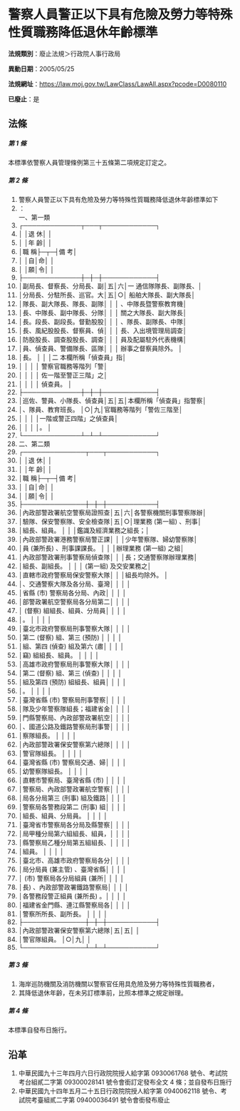 # 警察人員警正以下具有危險及勞力等特殊性質職務降低退休年齡標準

**法規類別**：廢止法規＞行政院人事行政局

**異動日期**：2005/05/25  

**法規網址**：https://law.moj.gov.tw/LawClass/LawAll.aspx?pcode=D0080110

**已廢止**：是



## 法條
##### 第 1 條
本標準依警察人員管理條例第三十五條第二項規定訂定之。

##### 第 2 條
1. 警察人員警正以下具有危險及勞力等特殊性質職務降低退休年齡標準如下
1. ：  
一、第一類
1. ┌─────────────┬───┬────────────┐
1. │                          │退  休│                        │
1. │                          │年  齡│                        │
1. │職                      稱├─┬─┤備                    考│
1. │                          │自│命│                        │
1. │                          │願│令│                        │
1. ├─────────────┼─┼─┼────────────┤
1. │副局長、督察長、分局長、副│五│六│一  通信隊隊長、副隊長、│
1. │分局長、分駐所長、巡官。大│五│○│    船舶大隊長、副大隊長│
1. │隊長、副大隊長、隊長、副隊│  │  │    、中隊長暨警察教育機│
1. │長、中隊長、副中隊長、分隊│  │  │    關之大隊長、副大隊長│
1. │長。段長、副段長。督勤股股│  │  │    、隊長、副隊長、中隊│
1. │長、風紀股股長、督察員、偵│  │  │    長、入出境管理局調查│
1. │防股股長、調查股股長、調查│  │  │    員及配屬駐外代表機構│
1. │員、偵查員、警備隊長、區隊│  │  │    辦事之督察員除外。  │
1. │長。                      │  │  │二  本欄所稱「偵查員」指│
1. │                          │  │  │    警察官職務等階列「警│
1. │                          │  │  │    佐一階至警正三階」之│
1. │                          │  │  │    偵查員。            │
1. ├─────────────┼─┼─┼────────────┤
1. │巡佐、警員、小隊長、偵查員│五│五│本欄所稱「偵查員」指警察│
1. │、隊員、教育班長。        │○│九│官職務等階列「警佐三階至│
1. │                          │  │  │一階或警正四階」之偵查員│
1. │                          │  │  │。                      │
1. └─────────────┴─┴─┴────────────┘
1. 二、第二類
1. ┌──────────────┬───┬───────────┐
1. │                            │退  休│                      │
1. │                            │年  齡│                      │
1. │職                        稱├─┬─┤備                  考│
1. │                            │自│命│                      │
1. │                            │願│令│                      │
1. ├──────────────┼─┼─┼───────────┤
1. │內政部警政署航空警察局證照查│五│六│各警察機關刑事警察隊辦│
1. │驗隊、保安警察隊、安全檢查隊│五│○│理業務 (第一組) 、刑事│
1. │組長、組員。                │  │  │鑑識及經濟業務之組長；│
1. │內政部警政署港務警察局警正課│  │  │少年警察隊、婦幼警察隊│
1. │員 (兼所長) 、刑事課課長。  │  │  │辦理業務 (第一組) 之組│
1. │內政部警政署刑事警察局偵查隊│  │  │長；交通警察隊辦理業務│
1. │組長、副組長。              │  │  │ (第一組) 及交安業務之│
1. │直轄市政府警察局保安警察大隊│  │  │組長均除外。          │
1. │、交通警察大隊及各分局、臺灣│  │  │                      │
1. │省縣 (市) 警察局各分局、內政│  │  │                      │
1. │部警政署航空警察局各分局第二│  │  │                      │
1. │ (督察) 組組長、組員、分局員│  │  │                      │
1. │。                          │  │  │                      │
1. │臺北市政府警察局刑事警察大隊│  │  │                      │
1. │第二 (督察) 組、第三 (預防) │  │  │                      │
1. │組、第四 (偵查) 組及第六 (肅│  │  │                      │
1. │竊) 組組長、組員。          │  │  │                      │
1. │高雄市政府警察局刑事警察大隊│  │  │                      │
1. │第二 (督察) 組、第三 (偵查) │  │  │                      │
1. │組及第四 (預防) 組組長、組員│  │  │                      │
1. │。                          │  │  │                      │
1. │臺灣省縣 (市) 警察局刑事警察│  │  │                      │
1. │隊及少年警察隊組長；福建省金│  │  │                      │
1. │門縣警察局、內政部警政署航空│  │  │                      │
1. │、國道公路及鐵路警察局刑事警│  │  │                      │
1. │察隊組長。                  │  │  │                      │
1. │內政部警政署保安警察第六總隊│  │  │                      │
1. │警官隊組長。                │  │  │                      │
1. │臺灣省縣 (市) 警察局交通、婦│  │  │                      │
1. │幼警察隊組長。              │  │  │                      │
1. │直轄市警察局、臺灣省縣 (市) │  │  │                      │
1. │警察局、內政部警政署航空警察│  │  │                      │
1. │局各分局第三 (刑事) 組及鐵路│  │  │                      │
1. │警察局各警務段第二 (刑事) 組│  │  │                      │
1. │組長、組員、分局員。        │  │  │                      │
1. │臺灣省市警察局各分局及縣警察│  │  │                      │
1. │局甲種分局第六組組長、組員，│  │  │                      │
1. │縣警察局乙種分局第五組組長、│  │  │                      │
1. │組員。                      │  │  │                      │
1. │臺北市、高雄市政府警察局各分│  │  │                      │
1. │局分局員 (兼主管) 、臺灣省縣│  │  │                      │
1. │ (市) 警察局各分局組員 (兼所│  │  │                      │
1. │長) 、內政部警政署鐵路警察局│  │  │                      │
1. │各警務段警正組員 (兼所長) 。│  │  │                      │
1. │福建省金門縣、連江縣警察局各│  │  │                      │
1. │警察所所長、副所長。        │  │  │                      │
1. ├──────────────┼─┼─┼───────────┤
1. │內政部警政署保安警察第六總隊│五│五│                      │
1. │警官隊組員。                │○│九│                      │
1. └──────────────┴─┴─┴───────────┘

##### 第 3 條
1. 海岸巡防機關及消防機關以警察官任用具危險及勞力等特殊性質職務者，
1. 其降低退休年齡，在未另訂標準前，比照本標準之規定辦理。

##### 第 4 條
本標準自發布日施行。

## 沿革
1. 中華民國九十三年四月六日行政院院授人給字第 0930061768 號令、考試院考台組貳二字第 09300028141  號令會銜訂定發布全文 4  條；並自發布日施行                                                  
1. 中華民國九十四年五月二十五日行政院院授人給字第 0940062118 號令、考試院考臺組貳二字第 09400036491  號令會銜發布廢止
